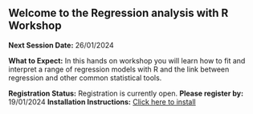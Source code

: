 ## Welcome to the Regression analysis with R Workshop
**Next Session Date:** 26/01/2024

**What to Expect:**
In this hands on workshop you will learn how to fit and interpret a range of regression models with R and the link between regression and other common statistical tools.

**Registration Status:** Registration is currently open.
**Please register by:** 19/01/2024
**Installation Instructions:** [Click here to install](https://uniexeterrse.github.io/intro-to-r/setup.html)

